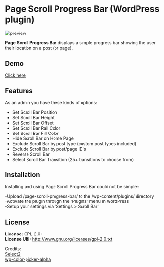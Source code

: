 # Page Scroll Progress Bar (WordPress plugin)  

![preview](https://raw.github.com/hello-luke/page-scroll-progress-bar/master/public/assets/img/preview.jpg)  

**Page Scroll Progress Bar** displays a simple progress bar showing the user their location on a post (or page).

## Demo
[Click here](http://helloluke.eu/scrolldemo)

## Features

As an admin you have these kinds of options:  
  
- Set Scroll Bar Position  
- Set Scroll Bar Height  
- Set Scroll Bar Offset  
- Set Scroll Bar Rail Color  
- Set Scroll Bar Fill Color  
- Hide Scroll Bar on Home Page  
- Exclude Scroll Bar by post type (custom post types included)  
- Exclude Scroll Bar by post/page ID's  
- Reverse Scroll Bar  
- Select Scroll Bar Transition (25+ transitions to choose from)  

## Installation

Installing and using Page Scroll Progress Bar could not be simpler:  
  
-Upload /page-scroll-progress-bar/ to the /wp-content/plugins/ directory  
-Activate the plugin through the 'Plugins' menu in WordPress  
-Setup your settings via 'Settings > Scroll Bar'  
  
## License

**License:**           GPL-2.0+  
**License URI:**       http://www.gnu.org/licenses/gpl-2.0.txt  

Credits:  
[Select2](https://select2.github.io/)  
[wp-color-picker-alpha](https://github.com/23r9i0/wp-color-picker-alpha)
